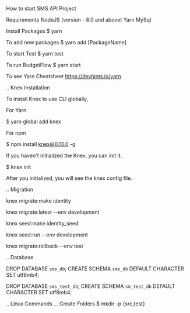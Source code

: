 How to start SMS API Project

Requirements
NodeJS (version - 8.0 and above)
Yarn
MySql

Install Packages
$ yarn

To add new packages
$ yarn add [PackageName]

To start Test
$ yarn test

To run BudgetFlow
$ yarn start

To see Yarn Cheatsheet
https://devhints.io/yarn

.. Knex Installation

To install Knex to use CLI globally, 

For Yarn  

$ yarn global add knex 

For npm  

$ npm install knex@0.13.0 -g  

If you haven't initialized the Knex, you can init it.  

$ knex init 

After you initialized, you will see the knex config file. 

.. Migration

knex migrate:make identity

knex migrate:latest --env development

knex seed:make identity_seed

knex seed:run --env development

knex migrate:rollback --env test

.. Database

DROP DATABASE `sms_db`;
CREATE SCHEMA `sms_db` DEFAULT CHARACTER SET utf8mb4;

DROP DATABASE `sms_test_db`;
CREATE SCHEMA `sm_test_db` DEFAULT CHARACTER SET utf8mb4;


.. Linux Commands
... Create Folders
$ mkdir -p {src,test}
